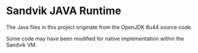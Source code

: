 # Sandvik JAVA Runtime

The Java files in this project originate from the OpenJDK 8u44 source code.

Some code may have been modified for native implementation within the Sandvik VM.
